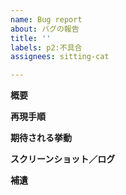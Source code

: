 ```yaml
---
name: Bug report
about: バグの報告
title: ''
labels: p2:不具合
assignees: sitting-cat

---
```


**概要**


**再現手順**


**期待される挙動**


**スクリーンショット／ログ**


**補遺**
